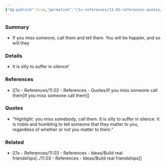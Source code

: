 ```yaml
---
{"dg-publish":true,"permalink":"/1x-references/11-02-references-quotes/if-you-miss-someone-call-them/"}
---
```



### Summary
- If you miss someone, call them and tell them. You will be happier, and so will they

### Details
- It is silly to suffer in silence!

### References
- [[1x - References/11.02 - References - Quotes/If you miss someone call them\|If you miss someone call them]]

### Quotes
- "Highlight: you miss somebody, call them. It is silly to suffer in silence. It is noble and humbling to tell someone that they matter to you, regardless of whether or not you matter to them."

### Related
- [[1x - References/11.03 - References - Ideas/Build real friendships\|../11.03 - References - Ideas/Build real friendships]]

